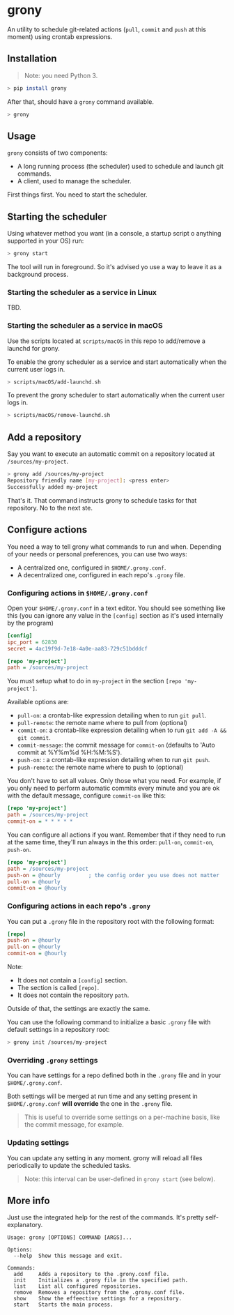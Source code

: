 # grony

An utility to schedule git-related actions (`pull`, `commit` and `push` at this moment) using crontab expressions.

## Installation

> Note: you need Python 3.

```sh
> pip install grony
```

After that, should have a `grony` command available.

```sh
> grony
```

## Usage

`grony` consists of two components:

- A long running process (the scheduler) used to schedule and launch git commands.
- A client, used to manage the scheduler.

First things first. You need to start the scheduler.

## Starting the scheduler

Using whatever method you want (in a console, a startup script o anything supported in your OS) run:

```sh
> grony start
```

The tool will run in foreground. So it's advised yo use a way to leave it as a background process.

### Starting the scheduler as a service in Linux

TBD.

### Starting the scheduler as a service in macOS

Use the scripts located at `scripts/macOS` in this repo to add/remove a launchd for grony.

To enable the grony scheduler as a service and start automatically when the current user logs in.

```sh
> scripts/macOS/add-launchd.sh
```

To prevent the grony scheduler to start automatically when the current user logs in.

```sh
> scripts/macOS/remove-launchd.sh
```

## Add a repository

Say you want to execute an automatic commit on a repository located at `/sources/my-project`.

```sh
> grony add /sources/my-project
Repository friendly name [my-project]: <press enter>
Successfully added my-project
```

That's it. That command instructs grony to schedule tasks for that repository. No to the next ste.

## Configure actions

You need a way to tell grony what commands to run and when. Depending of your needs or personal preferences, you can use two ways:

- A centralized one, configured in `$HOME/.grony.conf`.
- A decentralized one, configured in each repo's `.grony` file.

### Configuring actions in `$HOME/.grony.conf`

Open your `$HOME/.grony.conf` in a text editor. You should see something like this (you can ignore any value in the `[config]` section as it's used internally by the program)

```ini
[config]
ipc_port = 62830
secret = 4ac19f9d-7e18-4a0e-aa83-729c51bdddcf

[repo 'my-project']
path = /sources/my-project
```

You must setup what to do in `my-project` in the section `[repo 'my-project']`.

Available options are:

- `pull-on`: a crontab-like expression detailing when to run `git pull`.
- `pull-remote`: the remote name where to pull from (optional)
- `commit-on`: a crontab-like expression detailing when to run `git add -A && git commit`.
- `commit-message`: the commit message for `commit-on` (defaults to 'Auto commit at %Y%m%d %H:%M:%S').
- `push-on`: : a crontab-like expression detailing when to run `git push`.
- `push-remote`: the remote name where to push to (optional)

You don't have to set all values. Only those what you need. For example, if you only need to perform automatic commits every minute and you are ok with the default message, configure `commit-on` like this:

```ini
[repo 'my-project']
path = /sources/my-project
commit-on = * * * * *
```

You can configure all actions if you want. Remember that if they need to run at the same time, they'll run always in the this order: `pull-on`, `commit-on`, `push-on`.

```ini
[repo 'my-project']
path = /sources/my-project
push-on = @hourly         ; the config order you use does not matter
pull-on = @hourly
commit-on = @hourly
```

### Configuring actions in each repo's `.grony`

You can put a `.grony` file in the repository root with the following format:

```ini
[repo]
push-on = @hourly
pull-on = @hourly
commit-on = @hourly
```

Note:

- It does not contain a `[config]` section.
- The section is called `[repo]`.
- It does not contain the repository `path`.

Outside of that, the settings are exactly the same.

You can use the following command to initialize a basic `.grony` file with default settings in a repository root:

```sh
> grony init /sources/my-project
```

### Overriding `.grony` settings

You can have settings for a repo defined both in the `.grony` file and in your `$HOME/.grony.conf`.

Both settings will be merged at run time and any setting present in `$HOME/.grony.conf` **will override** the one in the `.grony` file.

> This is useful to override some settings on a per-machine basis, like the commit message, for example.

### Updating settings

You can update any setting in any moment. grony will reload all files periodically to update the scheduled tasks.

> Note: this interval can be user-defined in `grony start` (see below).

## More info

Just use the integrated help for the rest of the commands. It's pretty self-explanatory.

```
Usage: grony [OPTIONS] COMMAND [ARGS]...

Options:
  --help  Show this message and exit.

Commands:
  add     Adds a repository to the .grony.conf file.
  init    Initializes a .grony file in the specified path.
  list    List all configured repositories.
  remove  Removes a repository from the .grony.conf file.
  show    Show the effeective settings for a repository.
  start   Starts the main process.
```
